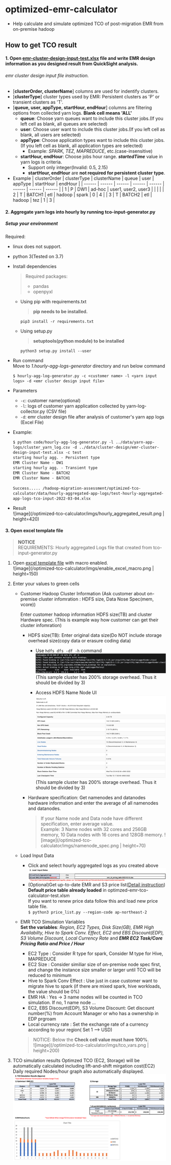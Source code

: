 # optimized-emr-calculator
- Help calculate and simulate optimized TCO of post-migration EMR from on-premise hadoop 


## How to get TCO result
#### 1. Open [emr-cluster-design-input-test.xlsx](data/cluster-design/emr-cluster-design-input-test.xlsx) file and write EMR design information as you designed result from QuickSight analysis.
###### emr cluster design input file instruction.   
- [**clusterOrder, clusterName**] columns are used for indentify clusters.
- [**clusterType**] cluster types used by EMR: Persistent clusters as 'P' or transient clusters as 'T'.  
- [**queue, user, appType, startHour, endHour**] columns are filtering options from collected yarn logs. **Blank cell means 'ALL'**   
    - **queue**: Choose yarn queues want to include this cluster jobs.(If you left cell as blank, all queues are selected)
    - **user**: Choose user want to include this cluster jobs.(If you left cell as blank, all users are selected)
    - **appType**: Choose application types want to include this cluster jobs.(If you left cell as blank, all application types are selected)
        - Example: _SPARK, TEZ, MAPREDUCE_, etc.(case-insensitive)
    - **startHour, endHour**: Choose jobs hour range. **_startedTime_** value in yarn logs is criteria. 
        - Support only integer(Invalid: 0.5, 2.15)  	
        - **startHour, endHour** are **not required for persistent cluster type**.   
- Example
	| clusterOrder | clusterType | clusterName | queue | user | appType | startHour | endHour |
	| ------ | ------ | ------ | ------ | ------ | ------ | ------ | ------ |
	| 1 | P | DW1 | ad-hoc | user1, user2, user3 |  |  |  |
	| 2 |	T |	BATCH1 | etl | hadoop | spark | 0 | 4 |
	| 3 | T | BATCH2 | etl | hadoop | tez | 1 | 3 | 


#### 2. Aggregate yarn logs into hourly by running tco-input-generator.py
##### Setup your environment
Required:
- linux does not support.
- python 3(Tested on 3.7)
- Install dependencies
  > Required packages: 
  >   - pandas
  >   - openpyxl   
  - Using pip with requirements.txt
    > **pip needs to be installed.**
    ```
    pip3 install -r requirements.txt 
    ```
  - Using setup.py
    > **setuptools(python module) to be installed**
    ```
    python3 setup.py install --user
    ```

- Run command   
  Move to _1.hourly-agg-logs-generator_ directory and run below command
    ```
    $ hourly-agg-log-generator.py -c <customer name> -l <yarn input logs> -d <emr cluster design input file>
    ```
- Parameters
    - `-c`: customer name(optional)
    - `-l`: logs of customer yarn application collected by yarn-log-collector.py (CSV file)
    - `-d`: emr cluster design file after analysis of customer's yarn app logs (Excel File)

- Example: 
    ```
    $ python code/hourly-agg-log-generator.py -l ../data/yarn-app-logs/cluster_yarn_log.csv -d ../data/cluster-design/emr-cluster-design-input-test.xlsx -c test
    starting hourly agg. - Persistent type
    EMR Cluster Name - DW1
    starting hourly agg. - Transient type
    EMR Cluster Name - BATCH2
    EMR Cluster Name - BATCH1

    Success..... /hadoop-migration-assessment/optimized-tco-calculator/data/hourly-aggregated-app-logs/test-hourly-aggregated-app-logs-tco-input-2022-03-04.xlsx
    ```

- Result   
    ![image](/optimized-tco-calculator/imgs/hourly_aggregated_result.png | height=420)


#### 3. Open excel template file 
> **NOTICE**   
> REQUIREMENTS: Hourly aggregated Logs file that created from tco-input-generator.py
1. Open [excel template file](https://github.com/awslabs/migration-hadoop-to-emr-tco-simulator/blob/main/optimized-tco-calculator/excel-tco-calculators(excel)/optimzed-emr-tco-calculator-template-v1.1.xlsm) with macro enabled.  
    ![image](/optimized-tco-calculator/imgs/enable_excel_macro.png | height=150)

2. Enter your values to green cells    
   - Customer Hadoop Cluster Information (Ask customer about on-premise cluster infomration : HDFS size, Data Nose Spec(mem, vcore))

     Enter customer hadoop information HDFS size(TB) and cluster Hardware spec. (This is example way  how customer can get their cluster infomration)
     - HDFS size(TB): Enter original data size(Do NOT include storage overhead size(copy data or erasure coding data)    
       - Use `hdfs dfs -df -h` command    
         ![image](/optimized-tco-calculator/imgs/hdfs_dfs_cmd.png)    
         (This sample cluster has 200% storage overhead. Thus it should be divided by 3)
       
       - Access HDFS Name Node UI    
         ![image](/optimized-tco-calculator/imgs/hdfs_namenode_ui.png)    
         (This sample cluster has 200% storage overhead. Thus it should be divided by 3)
         
     - Hardware specification: Get namenodes and datanodes hardware information and enter the average of all namenodes and datanodes.
       > If your Name node and Data node have different specification, enter average value.   
       > Example: 3 Name nodes with 32 cores and 256GB memory, 10 Data nodes with 16 cores and 128GB memory.
       > ![image](/optimized-tco-calculator/imgs/namenode_spec.png | height=70)    
   - Load Input Data   
     - Click and select hourly aggregated logs as you created above
       ![image](/optimized-tco-calculator/imgs/load_input_data.png)   
     - (Optional)Get up-to-date EMR and S3 price list([Detail instruction](https://github.com/awslabs/migration-hadoop-to-emr-tco-simulator/tree/main/optimized-tco-calculator/get-aws-product-price))   
       **Default price table already loaded** in optimzed-emr-tco-calculator-test.xlsm    
       If you want to renew price data follow this and load new price table file.    
       `$ python3 price_list.py --region-code ap-northeast-2`   
   - EMR TCO Simulation Variables          
     **Set the variables**: _Region, EC2 Types, Disk Size(GB), EMR High Availabilty, Hive to Spark Conv. Effect, EC2 and EBS Discount(EDP), S3 Volume Discount, Local Currency Rate_ and **_EMR EC2 Task/Core Pricing Ratio and Price / Hour_**
      - EC2 Type : Consider R type for spark, Consider M type for Hive, MAPREDUCE
      - EC2 Size : Consider similiar size of on-premise node spec first, and change the instance size smaller or larger until TCO will be reduced to minimum
      - Hive to Spark Conv Effect : Use just in case customer want to migrate hive to spark (if there are mixed spark, hive workloads, the value should be 0%)
      - EMR HA : Yes -> 3 name nodes will be counted in TCO simulation. If no, 1 name node ...
      - EC2, EBS Discount(EDP), S3 Volume Discount: Get discount number(%) from Account Manager or who has a ownership in EDP prgroam
      - Local currency rate : Set the exchange rate of a currency according to your region( Set 1 --> USD)
     > NOTICE: 
     > Below the **Check cell value must have 100%**.    
     > ![image](/optimized-tco-calculator/imgs/tco_vars.png | height=200)

3. TCO simulation results
   Optimzed TCO (EC2, Storage) will be automatically calculated including lift-and-shift mirgation cost(EC2)
   Daily required Nodes/hour graph also automatically displayed.
   ![image](/optimized-tco-calculator/imgs/tco_sim_result.png)
